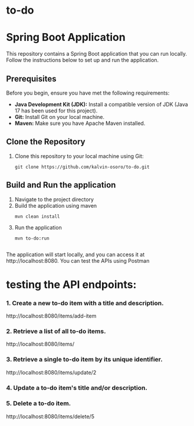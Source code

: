 # to-do


# Spring Boot Application

This repository contains a Spring Boot application that you can run locally. Follow the instructions below to set up and run the application.

## Prerequisites

Before you begin, ensure you have met the following requirements:

- **Java Development Kit (JDK):** Install a compatible version of JDK (Java 17 has been used for this project).
- **Git:** Install Git on your local machine.
- **Maven:** Make sure you have Apache Maven installed.

## Clone the Repository

1. Clone this repository to your local machine using Git:


   ```shell
   git clone https://github.com/kalvin-osoro/to-do.git

## Build and Run the application

1. Navigate to the project directory
2. Build the application using maven
   ```shell
   mvn clean install
3. Run the application
   ```shell
   mvn to-do:run


The application will start locally, and you can access it at http://localhost:8080.
You can test the APIs using Postman

# testing the API endpoints:

### 1. Create a new to-do item with a title and description.
   http://localhost:8080/items/add-item
### 2.  Retrieve a list of all to-do items.
  http://localhost:8080/items/
### 3. Retrieve a single to-do item by its unique identifier.
   http://localhost:8080/items/update/2
### 4.  Update a to-do item's title and/or description.

### 5. Delete a to-do item.
   http://localhost:8080/items/delete/5
   
   





   
